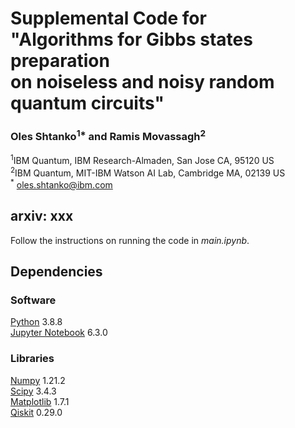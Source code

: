 # Supplemental Code for <br />  "Algorithms for Gibbs states preparation <br />  on noiseless and noisy random quantum circuits"

### Oles Shtanko<sup>1*</sup> and Ramis Movassagh<sup>2</sup>
<sup>1</sup>IBM Quantum, IBM Research-Almaden, San Jose CA, 95120 US\
<sup>2</sup>IBM Quantum, MIT-IBM Watson AI Lab, Cambridge MA, 02139 US\
<sup>*</sup> oles.shtanko@ibm.com

## arxiv: xxx

Follow the instructions on running the code in _main.ipynb_.

## Dependencies

### Software

[Python](https://www.python.org/) 3.8.8\
[Jupyter Notebook](https://jupyter.org/) 6.3.0

### Libraries

[Numpy](https://numpy.org/) 1.21.2\
[Scipy](https://scipy.org/) 3.4.3\
[Matplotlib](https://matplotlib.org/) 1.7.1\
[Qiskit](https://qiskit.org/) 0.29.0
